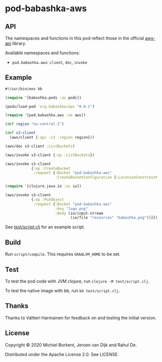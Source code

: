# pod-babashka-aws

## API

The namespaces and functions in this pod reflect those in the official
[aws-api](https://github.com/cognitect-labs/aws-api) library.

Available namespaces and functions:

- `pod.babashka.aws`: `client`, `doc`, `invoke`

## Example

``` clojure
#!/usr/bin/env bb

(require '[babashka.pods :as pods])

(pods/load-pod 'org.babashka/aws "0.0.1")

(require '[pod.babashka.aws :as aws])

(def region "eu-central-1")

(def s3-client
  (aws/client {:api :s3 :region region}))

(aws/doc s3-client :ListBuckets)

(aws/invoke s3-client {:op :ListBuckets})

(aws/invoke s3-client
            {:op :CreateBucket
             :request {:Bucket "pod-babashka-aws"
                       :CreateBucketConfiguration {:LocationConstraint region}}})

(require '[clojure.java.io :as io])

(aws/invoke s3-client
            {:op :PutObject
             :request {:Bucket "pod-babashka-aws"
                       :Key "logo.png"
                       :Body (io/input-stream
                              (io/file "resources" "babashka.png"))}})
```

See [test/script.clj](test/script.clj) for an example script.

## Build

Run `script/compile`. This requires `GRAALVM_HOME` to be set.

## Test

To test the pod code with JVM clojure, run `clojure -M test/script.clj`.

To test the native image with bb, run `bb test/script.clj`.

## Thanks

Thanks to Valtteri Harmainen for feedback on and testing the initial version.

## License

Copyright © 2020 Michiel Borkent, Jeroen van Dijk and Rahul De.

Distributed under the Apache License 2.0. See LICENSE.
